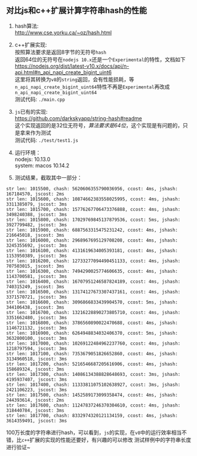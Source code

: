## 对比js和c++扩展计算字符串hash的性能

1. hash算法:  
http://www.cse.yorku.ca/~oz/hash.html

2. c++扩展实现:  
按照算法要求是返回8字节的无符号`hash`  
返回64位的无符号在`nodejs 10.x`还是一个`Experimental`的特性，文档如下  
https://nodejs.org/dist/latest-v10.x/docs/api/n-api.html#n_api_napi_create_bigint_uint6  
这里将其转换为`v8`的`string`返回，会有性能损耗，等`n_api_napi_create_bigint_uint64`特性不再是`Experimental`再改成`n_api_napi_create_bigint_uint64 `   
测试代码:  `./main.cpp  `
3. `js`已有的实现:  
https://github.com/darkskyapp/string-hash#readme  
这个实现返回的是32位无符号，*算法要求是64位*，这个实现是有问题的，只是拿来作为测试  
测试代码: `./test/test1.js`

4. 运行环境：  
nodejs: 10.13.0  
system: macos 10.14.2 


5. 测试结果，截取其中一部分：  
```
str len: 1015500, chash: 5620606355790036956, ccost: 4ms, jshash: 167184570, jscost: 2ms
str len: 1015600, chash: 10874662383558025995, ccost: 4ms, jshash: 3311385079, jscost: 3ms
str len: 1015700, chash: 15776267706473376888, ccost: 4ms, jshash: 3498240388, jscost: 3ms
str len: 1015800, chash: 17029769845137879536, ccost: 5ms, jshash: 3927799482, jscost: 3ms
str len: 1015900, chash: 6887563315475231242, ccost: 4ms, jshash: 216645018, jscost: 3ms
str len: 1016000, chash: 2968967695129708208, ccost: 4ms, jshash: 3245355692, jscost: 3ms
str len: 1016100, chash: 4131619634005393181, ccost: 4ms, jshash: 1153950389, jscost: 3ms
str len: 1016200, chash: 12733277094490451133, ccost: 4ms, jshash: 707503015, jscost: 3ms
str len: 1016300, chash: 7494290025774606635, ccost: 4ms, jshash: 1143700581, jscost: 3ms
str len: 1016400, chash: 16707951246587824189, ccost: 4ms, jshash: 740315249, jscost: 3ms
str len: 1016500, chash: 13174127673307437161, ccost: 4ms, jshash: 3371570721, jscost: 3ms
str len: 1016600, chash: 3096866833439904570, ccost: 5ms, jshash: 344106438, jscost: 3ms
str len: 1016700, chash: 13216228890273805710, ccost: 4ms, jshash: 3351662480, jscost: 3ms
str len: 1016800, chash: 3786560890022470688, ccost: 4ms, jshash: 1146721132, jscost: 3ms
str len: 1016900, chash: 6264948834032406370, ccost: 5ms, jshash: 3632800100, jscost: 3ms
str len: 1017000, chash: 10269122484962237760, ccost: 4ms, jshash: 1218797594, jscost: 3ms
str len: 1017100, chash: 7353679051826652860, ccost: 4ms, jshash: 3134960518, jscost: 3ms
str len: 1017200, chash: 5216546687205616906, ccost: 4ms, jshash: 158689324, jscost: 3ms
str len: 1017300, chash: 14086134388828648693, ccost: 3ms, jshash: 4195937407, jscost: 3ms
str len: 1017400, chash: 11333811075102638927, ccost: 3ms, jshash: 2421106223, jscost: 3ms
str len: 1017500, chash: 1452589173099358474, ccost: 4ms, jshash: 244393614, jscost: 2ms
str len: 1017600, chash: 11247837246370304610, ccost: 4ms, jshash: 318440784, jscost: 3ms
str len: 1017700, chash: 8332974320121134159, ccost: 4ms, jshash: 3614359491, jscost: 3ms
```
100万长度的字符串进行hash，可以看到，`js`的实现，在`v8`中的运行效率相当不错，比`c++`扩展的实现的性能还要好，有兴趣的可以修改  测试样例中的字符串长度进行验证~
